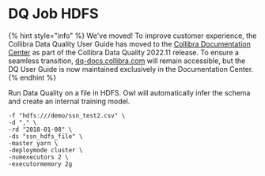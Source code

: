 # DQ Job HDFS

{% hint style="info" %}
We've moved! To improve customer experience, the Collibra Data Quality User Guide has moved to the [Collibra Documentation Center](https://productresources.collibra.com/docs/collibra/latest/Content/DataQuality/DQApis/DQ%20Job%20HDFS.htm) as part of the Collibra Data Quality 2022.11 release. To ensure a seamless transition, [dq-docs.collibra.com](http://dq-docs.collibra.com/) will remain accessible, but the DQ User Guide is now maintained exclusively in the Documentation Center.
{% endhint %}

Run Data Quality on a file in HDFS. Owl will automatically infer the schema and create an internal training model.

```
-f "hdfs:///demo/ssn_test2.csv" \
-d "," \
-rd "2018-01-08" \
-ds "ssn_hdfs_file" \
-master yarn \
-deploymode cluster \
-numexecutors 2 \
-executormemory 2g
```
